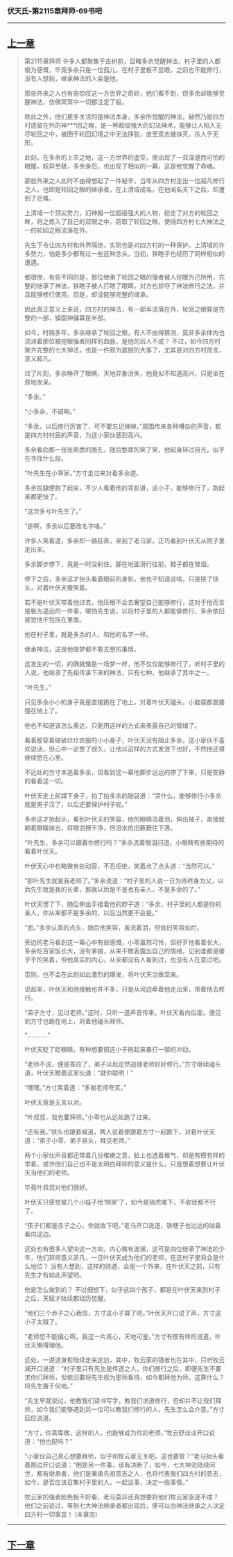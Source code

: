 ### 伏天氏-第2115章拜师-69书吧

--------
[上一章](./739349b73a9e3f97fc82f54218896cd2.md)
--------


>
>
>
>第2115章拜师
>许多人都聚集于古树前，目睹多余觉醒神法，村子里的人都极为感慨，毕竟多余只是一位孤儿，在村子里极不显眼，之前也不能修行，没有人想到，继承神法的人会是他。
>
>那些外来之人也有些惊叹这一方世界之奇妙，他们看不到，但多余却能够觉醒神法，仿佛冥冥中一切都注定了般。
>
>除此之外，他们更多关注的是神法本身，多余所觉醒的神法，赫然乃是四方村遗留在外的神***回之眼，是一种超级强大的幻法神术，能够让人陷入无尽轮回之中，被困于轮回幻境之中无法挣脱，直至意志被抹灭，杀人于无形。
>
>此刻，在多余的上空之地，这一方世界的虚空，便出现了一双深邃而可怕的眼瞳，妖异至极，多余身后，也出现了相似的一幕，这是他觉醒了命魂。
>
>那些外来之人此时不由得想起了一件秘辛，当年从四方村走出一位超凡修行之人，也即是轮回之眼的继承者，在上清域成名，在他闻名天下之后，却遭到了厄难。
>
>上清域一个顶尖势力，幻神殿一位超级强大的人物，挖走了对方的轮回之眸，将之炼入了自己的双眼之中，窃取了轮回之眼，使得四方村七大神法之一的轮回之眼流落在外。
>
>先生下令让四方村和外界隔绝，实则也是对四方村的一种保护，上清域的许多势力，怕是多少都有过一些这种念头，当初，铁瞎子也经历了同样相似的遭遇。
>
>都很惨，有些不同的是，那位继承了轮回之眼的强者被人挖眼为己所用，完整的继承了神法，铁瞎子被人打瞎了眼睛，对方也掠夺了神法修行之法，并且能够修行使用，但是，却没能够完整的继承。
>
>因此真正意义上来说，四方村的神法，有一部半流落在外，轮回之眼算是完整的一部，镇国神锤算是半部。
>
>如今，时隔多年，多余继承了轮回之眼，有人不由得猜测，莫非多余体内也流淌着那位被挖眼强者同样的血脉，是他的后人不成？
>不过，如今四方村聚齐完整的七大神法，也是一件颇为震撼的大事了，尤其是对四方村而言，意义超凡。
>
>过了片刻，多余睁开了眼睛，天地异象消失，他竟似不知道高兴，只是坐在原地发呆。
>
>“多余。”
>
>“小多余，不错啊。”
>
>“多余，以后修行厉害了，可不要忘记婶婶。”周围传来各种嘈杂的声音，都是四方村村民的声音，为这小家伙感到高兴。
>
>多余看向那一张张熟悉的面孔，随后憨厚的笑了笑，他起身转过目光，似乎在寻找什么般。
>
>“叶先生在小零家。”方寸走过来对着多余道。
>
>多余拔腿便跑了起来，不少人看着他的背影道，这小子，能够修行了，跑起来都更快了。
>
>“这次多亏叶先生了。”
>
>“是啊，多余以后要改名字咯。”
>
>许多人笑着道，多余却一路狂奔，来到了老马家，正巧看到叶伏天从院子里走出来。
>
>多余脚步停下，竟是一时没刹住，脚在地面滑行往前，鞋子都在冒烟。
>
>停下之后，多余这才抬头看着眼前的身影，他也不知道说啥，只是挠了挠头，对着叶伏天傻笑着。
>
>若不是叶伏天带着他过去，他压根不会去奢望自己能够修行，这对于他而言是极为遥远的一件事，哪怕先生说，以后村子里的人都能够修行，多余依旧感觉他不包括在里面。
>
>他在村子里，就是多余的人，和他的名字一样。
>
>继承神法，这是他做梦都不敢去想的事情。
>
>这发生的一切，的确就像是一场梦一样，他不仅仅能够修行了，听村子里的人说，他继承了先祖传承下来的神法，只有七种，他继承了其中之一。
>
>“叶先生。”
>
>只见多余小小的身子竟是直接跪在了地上，对着叶伏天磕头，小脑袋都直接撞在地上了。
>
>他也不知道该怎么表达，只能用这样的方式来表露自己的情绪了。
>
>看着那穿着破破烂烂衣服的小小身子，叶伏天没有阻止多余，这小家伙不喜欢说话，但心中一定憋了很久，让他以这样的方式发泄下也好，不然他还得继续憋在心里。
>
>不远处的方寸本追着多余，但看到这一幕他脚步远远的停了下来，只是安静的看着这一切。
>
>叶伏天走上前蹲下身子，拍了拍多余的脑袋道：“哭什么，能够修行小多余就是男子汉了，以后还要保护村子呢。”
>
>多余这才抬起头，看到叶伏天的笑容，他的眼睛流着泪，伸出袖子，直接就朝着眼睛抹去，将眼泪擦干净，但泪水依旧簌簌往下落。
>
>“叶先生，多余可以跟着你修行吗？”多余流着眼泪问道，小眼睛有些期待的看着叶伏天。
>
>叶伏天心中也略微有些动容，不忍拒绝，笑着点了点头道：“当然可以。”
>
>“那叶先生就是我老师了。”多余说道：“村子里的人说一日为师终身为父，以后先生就是我的长辈，那我以后是不是也有亲人，不是多余的了。”
>
>叶伏天愣了下，随后伸出手搂着他的脖子道：“多余，村子里的人都是你的亲人，你从来都不是多余的，以后当然更不会是。”
>
>“恩。”多余认真的点头，随后他笑容，虽流着泪，但依旧笑容灿烂。
>
>旁边的老马看到这一幕心中有些感慨，小零虽然可怜，但好歹他看着长大，多余吃百家饭长大，没有爹娘，从来不敢表露出自己的情绪，见到谁都是傻乎乎的笑着，但他真实的内心，从来都没有人看到过，也没有人在意过吧。
>
>否则，也不会在此刻如此激烈的爆发，将叶伏天当做至亲。
>
>说起来，叶伏天和他接触也并不多，只是从河边牵着他走出来，带着他去修行。
>
>“弟子方寸，见过老师。”这时，只听一道声音传来，叶伏天看向后面，便见到方寸也跪在地上，对着他磕头拜师。
>
>“…………”
>
>叶伏天眨了眨眼睛，有种想要把这小子拖起来暴打一顿的冲动。
>
>“老师不说，便是答应了，弟子以后定然追随老师好好修行。”方寸继续磕头道，叶伏天瞪着这家伙道：“就你聪明！”
>
>“嘿嘿。”方寸笑着道：“多谢老师夸奖。”
>
>叶伏天竟是无言以对。
>
>“叶叔叔，我也要拜师。”小零也从远处跑了过来。
>
>“还有我。”铁头也跟着喊道，两人说着便跟着方寸一起跪下，对着叶伏天道：“弟子小零、弟子铁头，拜见老师。”
>
>两个小家伙声音都还带着几分稚嫩之意，脸上也透着稚气，却是有模有样的学着，或许他们自己也不是太明白拜师的意义是什么，只是想着想要让叶伏天当他们的老师。
>
>毕竟叶叔叔对他们很好。
>
>叶伏天只感觉被几个小娃子给‘绑架’了，如今是骑虎难下，不收徒都不行了。
>
>“孩子们都是赤子之心，你就收下吧。”老马开口说道，铁瞎子也远远的站着看向这边。
>
>远处也有很多人望向这一方向，内心微有波澜，这可是四位继承了神法的少年，他们拜师意义非凡，一旦叶伏天成为他们的老师，在这村子里将会是什么地位？
>没有人想到，这样的待遇，会是一个外来，在叶伏天之前，只有先生才有如此声望吧。
>
>他是怎么做到的？
>不过细想下，似乎这四个孩子，都是在叶伏天来到村子之后，天赋才陆续都经历觉醒。
>
>“他们三个赤子之心我信，方寸这小子算了吧。”叶伏天开口说了声，方寸这小子太贼了。
>
>“老师您不能偏心啊，我这一片真心，天地可鉴。”方寸有模有样的说道，叶伏天懒得理他。
>
>远处，一道道身影陆续走来这边，其中，牧云家的强者也在其中，只听牧云澜开口说道：“村子里只有先生是传道之人，你们修行之后，即便先生不要求你们拜师，但依旧要将先生视为恩师看待，如今都拜他为师，这算什么？将先生置于何地。”
>
>“先生早就说过，他教我们读书写字，教我们求道修行，但却并不让我们拜师，如今我们能够遇到另一位可以教我们修行的人，先生怎么会介意。”方寸回应说道。
>
>“方寸，你真卑微，这样的人，也能够成为你的老师。”牧云舒淡淡开口说道：“他也配吗？”
>
>“小家伙自己真心想要拜师，似乎和牧云家无关吧，这也要管？”老马抬头看着那边开口说道：“倒是另一件事，该有决断了，如今，七大神法陆续问世，都有继承者，他们是秉承先祖意志之人，也将代表我们四方村的意志，如今，是否应该召集村子里的人，一起议事，决定一些事情。”
>
>牧云家的强者脸色极不好看，老马莫非还真想要将他们牧云家驱逐不成？
>他们之前说过，等到七大神法继承者都出现后，便可以由神法继承之人决定四方村一切事宜！
>(本章完)
>
>

--------
[下一章](./76e7af0638b0120009e909fa1cc1ac41.md)
--------
